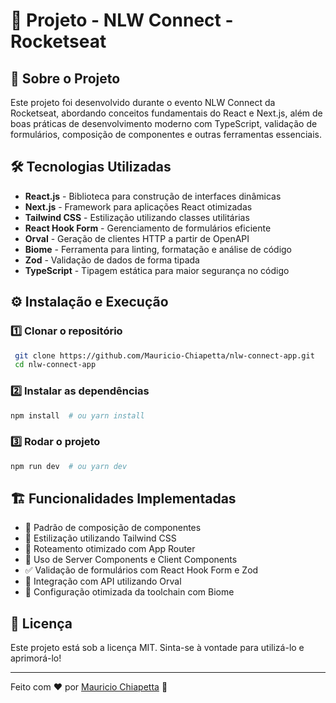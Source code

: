 # 🚀 Projeto - NLW Connect - Rocketseat

## 📌 Sobre o Projeto
Este projeto foi desenvolvido durante o evento NLW Connect da Rocketseat, abordando conceitos fundamentais do React e Next.js, além de boas práticas de desenvolvimento moderno com TypeScript, validação de formulários, composição de componentes e outras ferramentas essenciais.

## 🛠️ Tecnologias Utilizadas
- **React.js** - Biblioteca para construção de interfaces dinâmicas
- **Next.js** - Framework para aplicações React otimizadas
- **Tailwind CSS** - Estilização utilizando classes utilitárias
- **React Hook Form** - Gerenciamento de formulários eficiente
- **Orval** - Geração de clientes HTTP a partir de OpenAPI
- **Biome** - Ferramenta para linting, formatação e análise de código
- **Zod** - Validação de dados de forma tipada
- **TypeScript** - Tipagem estática para maior segurança no código

## ⚙️ Instalação e Execução
### 1️⃣ Clonar o repositório
```sh
 git clone https://github.com/Mauricio-Chiapetta/nlw-connect-app.git
 cd nlw-connect-app
```
### 2️⃣ Instalar as dependências
```sh
npm install  # ou yarn install
```
### 3️⃣ Rodar o projeto
```sh
npm run dev  # ou yarn dev
```

## 🏗️ Funcionalidades Implementadas
- 📌 Padrão de composição de componentes
- 🎨 Estilização utilizando Tailwind CSS
- 🔄 Roteamento otimizado com App Router
- 🔀 Uso de Server Components e Client Components
- ✅ Validação de formulários com React Hook Form e Zod
- 🔗 Integração com API utilizando Orval
- 🚀 Configuração otimizada da toolchain com Biome

## 📜 Licença
Este projeto está sob a licença MIT. Sinta-se à vontade para utilizá-lo e aprimorá-lo!

---
Feito com ❤️ por [Mauricio Chiapetta](https://github.com/Mauricio-Chiapetta) 🚀



